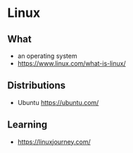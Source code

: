 # Linux

## What

- an operating system
- https://www.linux.com/what-is-linux/

## Distributions

- Ubuntu https://ubuntu.com/

## Learning

- https://linuxjourney.com/